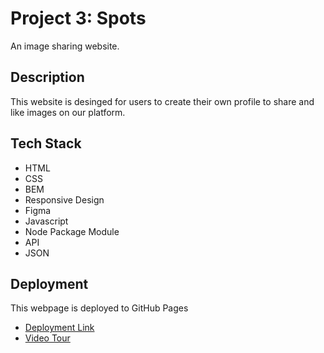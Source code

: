 # Project 3: Spots

An image sharing website.

## Description

This website is desinged for users to create their own profile to share and like images on our platform.

## Tech Stack

- HTML
- CSS
- BEM
- Responsive Design
- Figma
- Javascript
- Node Package Module
- API
- JSON

## Deployment

This webpage is deployed to GitHub Pages

- [Deployment Link](https://terranova9o9.github.io/se_project_spots/)
- [Video Tour](https://www.loom.com/share/e8948d2b45ab4f5395e3041983d36e05?sid=adb744eb-6259-4b28-af53-2bd322ea9a70)
